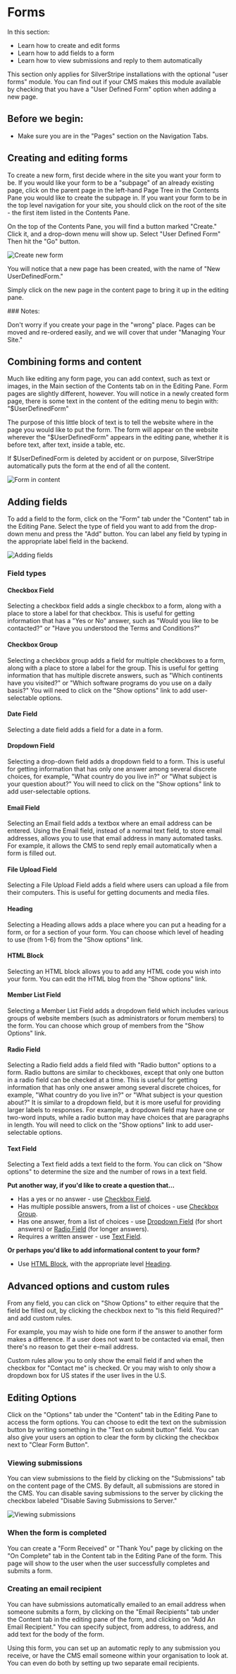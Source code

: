 <!--
pagenumber: 6
title: Forms
-->

# Forms
In this section:

* Learn how to create and edit forms
* Learn how to add fields to a form
* Learn how to view submissions and reply to them automatically

This section only applies for SilverStripe installations with the optional "user forms" module.
You can find out if your CMS makes this module available by checking that you have a "User Defined Form" option
when adding a new page.

## Before we begin:

* Make sure you are in the "Pages" section on the Navigation Tabs.

## Creating and editing forms

To create a new form, first decide where in the site you want your form to be. If you would like your form to be a "subpage" of an already existing page, click on the parent page in the left-hand Page Tree in the Contents Pane you would like to create the subpage in. If you want your form to be in the top level navigation for your site, you should click on the root of the site - the first item listed in the Contents Pane.

On the top of the Contents Pane, you will find a button marked "Create." Click it, and a drop-down menu will show up. Select "User Defined Form" Then hit the "Go" button.

![Create new form](_images/create-new-form.jpg)

You will notice that a new page has been created, with the name of "New UserDefinedForm."

Simply click on the new page in the content page to bring it up in the editing pane.

<div class="note" markdown="1">
### Notes:

Don't worry if you create your page in the "wrong" place. Pages can be moved and re-ordered easily, and we will cover that under "Managing Your Site."
</div>
 
## Combining forms and content

Much like editing any form page, you can add context, such as text or images, in the Main section of the Contents tab on in the Editing Pane. Form pages are slightly different, however. You will notice in a newly created form page, there is some text in the content of the editing menu to begin with: "$UserDefinedForm"

The purpose of this little block of text is to tell the website where in the page you would like to put the form. The form will appear on the website wherever the "$UserDefinedForm" appears in the editing pane, whether it is before text, after text, inside a table, etc.

If $UserDefinedForm is deleted by accident or on purpose, SilverStripe automatically puts the form at the end of all the content.

![Form in content](_images/form-in-content.jpg)

## Adding fields

To add a field to the form, click on the "Form" tab under the "Content" tab in the Editing Pane. Select the type of field you want to add from the drop-down menu and press the "Add" button. You can label any field by typing in the appropriate label field in the backend.

![Adding fields](_images/add-fields.jpg)

### Field types

#### Checkbox Field 

Selecting a checkbox field adds a single checkbox to a form, along with a place to store a label for that checkbox. This is useful for getting information that has a "Yes or No" answer, such as "Would you like to be contacted?" or "Have you understood the Terms and Conditions?"

#### Checkbox Group

Selecting a checkbox group adds a field for multiple checkboxes to a form, along with a place to store a label for the group. This is useful for getting information that has multiple discrete answers, such as "Which continents have you visited?" or "Which software programs do you use on a daily basis?" You will need to click on the "Show options" link to add user-selectable options.

#### Date Field

Selecting a date field adds a field for a date in a form.

#### Dropdown Field

Selecting a drop-down field adds a dropdown field to a form. This is useful for getting information that has only one answer among several discrete choices, for example, "What country do you live in?" or "What subject is your question about?" You will need to click on the "Show options" link to add user-selectable options.

#### Email Field

Selecting an Email field adds a textbox where an email address can be entered. Using the Email field, instead of a normal text field, to store email addresses, allows you to use that email address in many automated tasks. For example, it allows the CMS to send reply email automatically when a form is filled out.

#### File Upload Field

Selecting a File Upload Field adds a field where users can upload a file from their computers. This is useful for getting documents and media files.

#### Heading

Selecting a Heading allows adds a place where you can put a heading for a form, or for a section of your form. You can choose which level of heading to use (from 1-6) from the "Show options" link.

#### HTML Block

Selecting an HTML block allows you to add any HTML code you wish into your form. You can edit the HTML blog from the "Show options" link.

#### Member List Field

Selecting a Member List Field adds a dropdown field which includes various groups of website members (such as administrators or forum members) to the form. You can choose which group of members from the "Show Options" link.

#### Radio Field

Selecting a Radio field adds a field filed with "Radio button" options to a form. Radio buttons are similar to checkboxes, except that only one button in a radio field can be checked at a time. This is useful for getting information that has only one answer among several discrete choices, for example, "What country do you live in?" or "What subject is your question about?" It is similar to a dropdown field, but it is more useful for providing larger labels to responses. For example, a dropdown field may have one or two-word inputs, while a radio button may have choices that are paragraphs in length. You will need to click on the "Show options" link to add user-selectable options.

#### Text Field

Selecting a Text field adds a text field to the form. You can click on "Show options" to determine the size and the number of rows in a text field.

**Put another way, if you'd like to create a question that…**

* Has a yes or no answer - use [Checkbox Field](forms/#checkbox-field). 
* Has multiple possible answers, from a list of choices - use [Checkbox Group](forms/#checkbox-group).
* Has one answer, from a list of choices - use [Dropdown Field](forms/#dropdown-field) (for short answers) or [Radio Field](forms/#radio-field) (for longer answers).
* Requires a written answer - use [Text Field](forms/#text-field).

**Or perhaps you'd like to add informational content to your form?**

* Use [HTML Block](forms/#html-block), with the appropriate level [Heading](forms/#heading).

## Advanced options and custom rules

From any field, you can click on "Show Options" to either require that the field be filled out, by clicking the checkbox next to "Is this field Required?" and add custom rules.

For example, you may wish to hide one form if the answer to another form makes a difference. If a user does not want to be contacted via email, then there's no reason to get their e-mail address.

Custom rules allow you to only show the email field if and when the checkbox for "Contact me" is checked. Or you may wish to only show a dropdown box for US states if the user lives in the U.S.

## Editing Options

Click on the "Options" tab under the "Content" tab in the Editing Pane to access the form options. You can choose to edit the text on the submission button by writing something in the "Text on submit button" field. You can also give your users an option to clear the form by clicking the checkbox next to "Clear Form Button".

### Viewing submissions

You can view submissions to the field by clicking on the "Submissions" tab on the content page of the CMS. By default, all submissions are stored in the CMS. You can disable saving submissions to the server by clicking the checkbox labeled "Disable Saving Submissions to Server."

![Viewing submissions](_images/submissions.jpg)

### When the form is completed

You can create a "Form Received" or "Thank You" page by clicking on the "On Complete" tab in the Content tab in the Editing Pane of the form. This page will show to the user when the user successfully completes and submits a form.

### Creating an email recipient

You can have submissions automatically emailed to an email address when someone submits a form, by clicking on the "Email Recipients" tab under the Content tab in the editing pane of the form, and clicking on "Add An Email Recipient." You can specify subject, from address, to address, and add text for the body of the form.

Using this form, you can set up an automatic reply to any submission you receive, or have the CMS email someone within your organisation to look at. You can even do both by setting up two separate email recipients.
